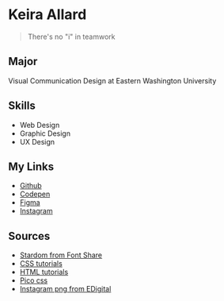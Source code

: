 # Keira Allard

<blockquote>There's no "i" in teamwork</blockquote>

## Major
Visual Communication Design at Eastern Washington University

## Skills
* Web Design
* Graphic Design 
* UX Design

## My Links
* [Github](https://github.com/kallard8)
* [Codepen](https://codepen.com/kallard)
* [Figma](https://figma.com) 
* [Instagram](https://www.instagram.com)

## Sources
* [Stardom from Font Share](https://www.fontshare.com/fonts/stardom)
* [CSS tutorials](https://www.linkedin.com/learning/introduction-to-css-14934735)
* [HTML tutorials](https://www.linkedin.com/learning/html-essential-training-4/what-is-html?u=41913900)
* [Pico css](https://picocss.com/)
* [Instagram png from EDigital](https://www.edigitalagency.com.au/instagram/new-instagram-logo-white-png-transparent/#)
